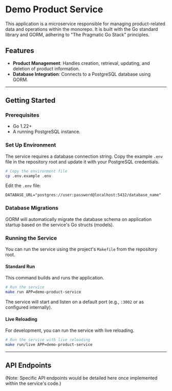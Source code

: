 # Demo Product Service

This application is a microservice responsible for managing product-related data and operations within the monorepo. It is built with the Go standard library and GORM, adhering to "The Pragmatic Go Stack" principles.

## Features

- **Product Management**: Handles creation, retrieval, updating, and deletion of product information.
- **Database Integration**: Connects to a PostgreSQL database using GORM.

---

## Getting Started

### Prerequisites

- Go 1.22+
- A running PostgreSQL instance.

### Set Up Environment

The service requires a database connection string. Copy the example `.env` file in the repository root and update it with your PostgreSQL credentials.

```bash
# Copy the environment file
cp .env.example .env
```

Edit the `.env` file:

```
DATABASE_URL="postgres://user:password@localhost:5432/database_name"
```

### Database Migrations

GORM will automatically migrate the database schema on application startup based on the service's Go structs (models).

### Running the Service

You can run the service using the project's `Makefile` from the repository root.

#### Standard Run

This command builds and runs the application.

```bash
# Run the service
make run APP=demo-product-service
```

The service will start and listen on a default port (e.g., `:3002` or as configured internally).

#### Live Reloading

For development, you can run the service with live reloading.

```bash
# Run the service with live reloading
make run/live APP=demo-product-service
```

---

## API Endpoints

(Note: Specific API endpoints would be detailed here once implemented within the service's code.)
